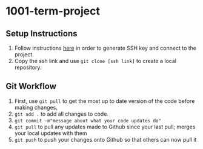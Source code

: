 # 1001-term-project

## Setup Instructions
1. Follow instructions [here](https://help.github.com/en/articles/connecting-to-github-with-ssh) in order to generate SSH key and connect to the project.
2. Copy the ssh link and use `git clone [ssh link]` to create a local repository.

## Git Workflow
1. First, use `git pull` to get the most up to date version of the code before making changes.
2. `git add .` to add all changes to code.
3. `git commit -m"message about what your code updates do"`
4. `git pull` to pull any updates made to Github since your last pull; merges your local updates with them
5. `git push` to push your changes onto Github so that others can now pull it

